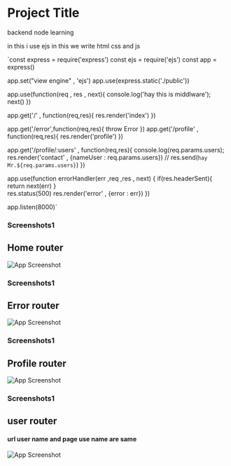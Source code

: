 # Project Title

backend node learning

in this i use ejs in this we write html css and js  



`const express = require('express')
const ejs = require('ejs')
const app = express()

app.set("view engine" , 'ejs')
app.use(express.static('./public'))


app.use(function(req , res , next){
    console.log('hay this is middlware');
    next()
})


app.get('/' , function(req,res){
    res.render('index')
})

app.get('/error',function(req,res){
    throw Error
})
app.get('/profile' , function(req,res){
    res.render('profile')
})

app.get('/profile/:users' , function(req,res){
    console.log(req.params.users);
    res.render('contact' , {nameUser : req.params.users})
    // res.send(`hay Mr.${req.params.users}`)
})

app.use(function errorHandler(err ,req ,res , next) {
    if(res.headerSent){
        return next(err)
    }    
    res.status(500)
    res.render('error' , {error : err})
})


app.listen(8000)`



### Screenshots1
## Home router

![App Screenshot](https://github.com/SharmaNatvar/NodeJS_Work/tree/master/createRouter2/public/image/img0.png)




### Screenshots1
## Error router

![App Screenshot](https://github.com/SharmaNatvar/NodeJS_Work/tree/master/createRouter2/public/image/img1.png)




### Screenshots1
## Profile router

![App Screenshot](https://github.com/SharmaNatvar/NodeJS_Work/tree/master/createRouter2/public/image/img2.png)


### Screenshots1
## user router
#### url user name and page use name are same

![App Screenshot](https://github.com/SharmaNatvar/NodeJS_Work/tree/master/createRouter2/public/image/img3.png)